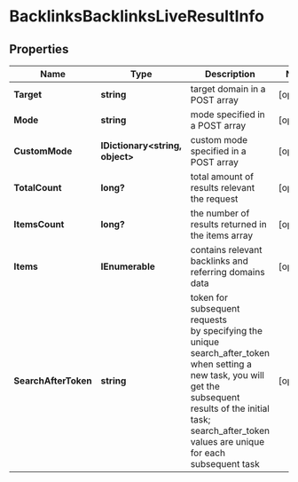 # BacklinksBacklinksLiveResultInfo


## Properties

| Name | Type | Description | Notes |
|------------ | ------------- | ------------- | -------------|
**Target** | **string** | target domain in a POST array |[optional]|
**Mode** | **string** | mode specified in a POST array |[optional]|
**CustomMode** | **IDictionary<string, object>** | custom mode specified in a POST array |[optional]|
**TotalCount** | **long?** | total amount of results relevant the request |[optional]|
**ItemsCount** | **long?** | the number of results returned in the items array |[optional]|
**Items** | **IEnumerable<BacklinksBacklinksLiveItem>** | contains relevant backlinks and referring domains data |[optional]|
**SearchAfterToken** | **string** | token for subsequent requests<br>by specifying the unique search_after_token when setting a new task, you will get the subsequent results of the initial task;<br>search_after_token values are unique for each subsequent task |[optional]|